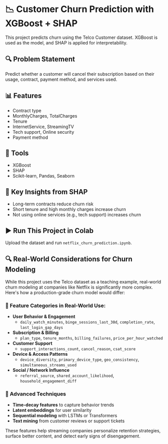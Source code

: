 # 📉 Customer Churn Prediction with XGBoost + SHAP

This project predicts churn using the Telco Customer dataset. XGBoost is used as the model, and SHAP is applied for interpretability.

## 🔍 Problem Statement
Predict whether a customer will cancel their subscription based on their usage, contract, payment method, and services used.

## 📊 Features
- Contract type
- MonthlyCharges, TotalCharges
- Tenure
- InternetService, StreamingTV
- Tech support, Online security
- Payment method

## 🔧 Tools
- XGBoost
- SHAP
- Scikit-learn, Pandas, Seaborn

## 🧠 Key Insights from SHAP
- Long-term contracts reduce churn risk
- Short tenure and high monthly charges increase churn
- Not using online services (e.g., tech support) increases churn

## ▶️ Run This Project in Colab
Upload the dataset and run `netflix_churn_prediction.ipynb`.



## 🔍 Real-World Considerations for Churn Modeling

While this project uses the Telco dataset as a teaching example, real-world churn modeling at companies like Netflix is significantly more complex. Here's how a production-grade churn model would differ:

### 🔑 Feature Categories in Real-World Use:
- **User Behavior & Engagement**
  - `daily_watch_minutes`, `binge_sessions_last_30d`, `completion_rate`, `last_login_gap_days`
- **Subscription & Billing**
  - `plan_type`, `tenure_months`, `billing_failures`, `price_per_hour_watched`
- **Customer Support**
  - `support_interactions_count`, `cancel_reason`, `csat_score`
- **Device & Access Patterns**
  - `device_diversity`, `primary_device_type`, `geo_consistency`, `simultaneous_streams_used`
- **Social / Network Influence**
  - `referral_source`, `shared_account_likelihood`, `household_engagement_diff`

### 🧠 Advanced Techniques
- **Time-decay features** to capture behavior trends
- **Latent embeddings** for user similarity
- **Sequential modeling** with LSTMs or Transformers
- **Text mining** from customer reviews or support tickets

These features help streaming companies personalize retention strategies, surface better content, and detect early signs of disengagement.

